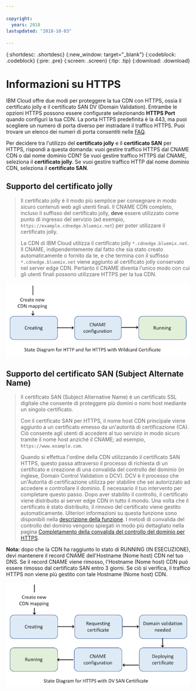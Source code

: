 ```yaml
---

copyright:
  years: 2018
lastupdated: "2018-10-03"

---
```


{:shortdesc: .shortdesc}
{:new_window: target="_blank"}
{:codeblock: .codeblock}
{:pre: .pre}
{:screen: .screen}
{:tip: .tip}
{:download: .download}

# Informazioni su HTTPS

IBM Cloud offre due modi per proteggere la tua CDN con HTTPS, ossia il certificato jolly e il certificato SAN DV (Domain Validation). Entrambe le opzioni HTTPS possono essere configurate selezionando **HTTPS Port** quando configuri la tua CDN. La porta HTTPS predefinita è la 443, ma puoi scegliere un numero di porta diverso per instradare il traffico HTTPS. Puoi trovare un elenco dei numeri di porta consentiti nelle [FAQ](faqs.html#are-there-any-restrictions-on-what-http-and-https-port-numbers-are-allowed-for-akamai-).

Per decidere tra l'utilizzo del **certificato jolly** e il **certificato SAN** per HTTPS, rispondi a questa domanda: vuoi gestire traffico HTTPS dal CNAME CDN o dal nome dominio CDN? Se vuoi gestire traffico HTTPS dal CNAME, seleziona il **certificato jolly**. Se vuoi gestire traffico HTTP dal nome dominio CDN, seleziona il **certificato SAN**.

## Supporto del certificato jolly
>Il certificato jolly è il modo più semplice per consegnare in modo sicuro contenuti web agli utenti finali. Il CNAME CDN completo, incluso il suffisso del certificato jolly, **deve** essere utilizzato come punto di ingresso del servizio (ad esempio, `https://example.cdnedge.bluemix.net`) per poter utilizzare il certificato jolly.
>
>La CDN di IBM Cloud utilizza il certificato jolly `*.cdnedge.bluemix.net`. Il CNAME, indipendentemente dal fatto che sia stato creato automaticamente o fornito da te, e che termina con il suffisso `*.cdnedge.bluemix.net` viene aggiunto al certificato jolly conservato nel server edge CDN. Pertanto il CNAME diventa l'unico modo con cui gli utenti finali possono utilizzare HTTPS per la tua CDN.

![Diagramma per HTTP e wildcard](images/state-diagram-wildcard.png)

## Supporto del certificato SAN (Subject Alternate Name)

>Il certificato SAN (Subject Alternative Name) è un certificato SSL digitale che consente di proteggere più domini o nomi host mediante un singolo certificato.
>
>Con il certificato SAN per HTTPS, il nome host CDN principale viene aggiunto a un certificato emesso da un'autorità di certificazione (CA). Ciò consente agli utenti di accedere al tuo servizio in modo sicuro tramite il nome host anziché il CNAME; ad esempio, `https://www.example.com`.
>
>Quando si effettua l'ordine della CDN utilizzando il certificato SAN HTTPS, questo passa attraverso il processo di richiesta di un certificato e creazione di una convalida del controllo del dominio (in inglese, Domain Control Validation o DCV). DCV è il processo che un'Autorità di certificazione utilizza per stabilire che sei autorizzato ad accedere e controllare il dominio. È necessario il tuo intervento per completare questo passo. Dopo aver stabilito il controllo, il certificato viene distribuito ai server edge CDN in tutto il mondo. Una volta che il certificato è stato distribuito, il rinnovo del certificato viene gestito automaticamente. Ulteriori informazioni su questa funzione sono disponibili nella [descrizione della funzione](feature-descriptions.html#https-protocol-support). I metodi di convalida del controllo del dominio vengono spiegati in modo più dettagliato nella pagina [Completamento della convalida del controllo del dominio per HTTPS](how-to-https.html#initial-steps-to-domain-control-validation).

**Nota:** dopo che la CDN ha raggiunto lo stato di RUNNING (IN ESECUZIONE), devi mantenere il record CNAME dell'Hostname (Nome host) CDN nel tuo DNS. Se il record CNAME viene rimosso, l'Hostname (Nome host) CDN può essere rimosso dal certificato SAN entro 3 giorni. Se ciò si verifica, il traffico HTTPS non viene più gestito con tale Hostname (Nome host) CDN.

![Diagramma per HTTPS con certificato SAN](images/state-diagram-san.png)

